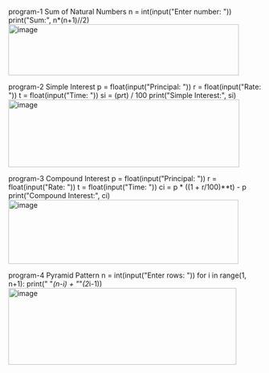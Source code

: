 program-1
Sum of Natural Numbers
n = int(input("Enter number: "))
print("Sum:", n*(n+1)//2)
<img width="459" height="102" alt="image" src="https://github.com/user-attachments/assets/9445c248-8df3-4307-b0ec-7479bef6e9cf" />

program-2
Simple Interest
p = float(input("Principal: "))
r = float(input("Rate: "))
t = float(input("Time: "))
si = (p*r*t) / 100
print("Simple Interest:", si)
<img width="460" height="135" alt="image" src="https://github.com/user-attachments/assets/fcab9f53-3cf6-437a-987f-bd239cea21eb" />

program-3
Compound Interest
p = float(input("Principal: "))
r = float(input("Rate: "))
t = float(input("Time: "))
ci = p * ((1 + r/100)**t) - p
print("Compound Interest:", ci)
<img width="458" height="128" alt="image" src="https://github.com/user-attachments/assets/3cc42495-7df9-4d2a-8f1f-a951d43903de" />

program-4
Pyramid Pattern
n = int(input("Enter rows: "))
for i in range(1, n+1):
    print(" "*(n-i) + "*"*(2*i-1))
<img width="454" height="153" alt="image" src="https://github.com/user-attachments/assets/28668801-e4f0-46f6-9c78-452ef63926ee" />

